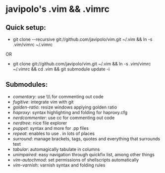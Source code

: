 # javipolo's .vim && .vimrc

## Quick setup:
* git clone --recursive git://github.com/javipolo/vim.git ~/.vim && ln -s .vim/vimrc ~/.vimrc

OR

* git clone git://github.com/javipolo/vim.git ~/.vim && ln -s .vim/vimrc ~/.vimrc && cd .vim && git submodule update -i

## Submodules:
* *comentary*:       use \\\\\\ for commenting out code
* *fugitive*:        integrate vim with git
* *golden-ratio*:    resize windows applying golden ratio
* *haproxy*:         syntax highlighting and folding for haproxy.cfg
* *nerdcommenter*:   use <Leader>cc for commenting out code
* *nerdtree*:        nice file explorer
* *puppet*:          syntax and more for .pp files
* *repeat*:          enables to use . in lots of places
* *surround*:        manage brackets, tags, quotes and everything that surrounds text
* *tabular*:         automagically tabulate in columns
* *unimpaired*:      easy navigation through quickfix list, among other things
* *vim-autochmod*:   set permissions of shellscripts automatically
* *vim-varnish*:     varnish syntax and folding rules
